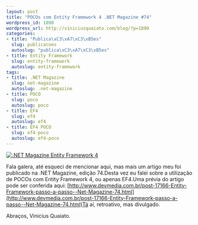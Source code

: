 ```yaml
--- 
layout: post
title: "POCOs com Entity Framework 4 .NET Magazine #74"
wordpress_id: 1890
wordpress_url: http://viniciusquaiato.com/blog/?p=1890
categories: 
- title: "Publica\xC3\xA7\xC3\xB5es"
  slug: publicacoes
  autoslug: "publica\xC3\xA7\xC3\xB5es"
- title: Entity Framework
  slug: entity-framework
  autoslug: entity-framework
tags: 
- title: .NET Magazine
  slug: net-magazine
  autoslug: .net-magazine
- title: POCO
  slug: poco
  autoslug: poco
- title: EF4
  slug: ef4
  autoslug: ef4
- title: EF4 POCO
  slug: ef4-poco
  autoslug: ef4-poco
---
```



[![](http://viniciusquaiato.com/images_posts/capa_net74_G.jpg ".NET Magazine Entity Framework 4")](http://viniciusquaiato.com/images_posts/capa_net74_G.jpg)

Fala galera, até esqueci de mencionar aqui, mas mais um artigo meu foi publicado na .NET Magazine, edição 74.Desta vez eu falei sobre a utilização de POCOs com Entity Framework 4, ou apenas EF4.Uma prévia do artigo pode ser conferida aqui: [http://www.devmedia.com.br/post-17166-Entity-Framework-passo-a-passo--Net-Magazine-74.html](http://www.devmedia.com.br/post-17166-Entity-Framework-passo-a-passo--Net-Magazine-74.html)Tá aí, retroativo, mas divulgado.

Abraços,
Vinicius Quaiato.

